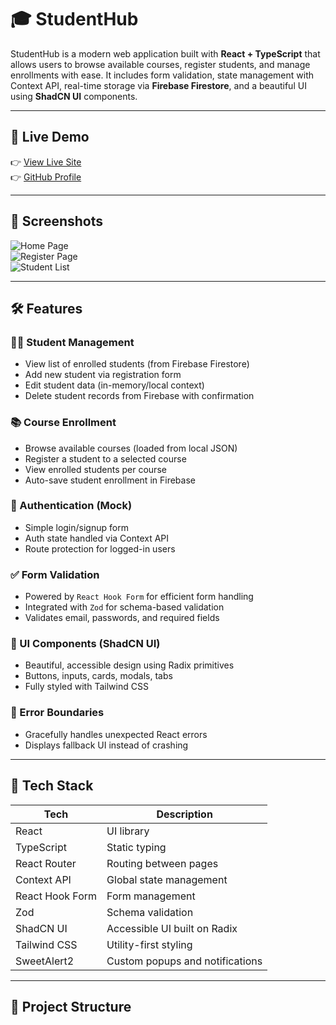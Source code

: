 
# 🎓 StudentHub

StudentHub is a modern web application built with **React + TypeScript** that allows users to browse available courses, register students, and manage enrollments with ease. It includes form validation, state management with Context API, real-time storage via **Firebase Firestore**, and a beautiful UI using **ShadCN UI** components.

---

## 🔗 Live Demo

👉 [View Live Site](https://simple-hub-okedo01.netlify.app/login)  
👉 [GitHub Profile](https://github.com/okedo01)

---

## 📸 Screenshots

![Home Page](./screenshots/home.png)  
![Register Page](./screenshots/register.png)  
![Student List](./screenshots/students.png)

---

## 🛠️ Features

### 🧑‍🎓 Student Management
- View list of enrolled students (from Firebase Firestore)
- Add new student via registration form
- Edit student data (in-memory/local context)
- Delete student records from Firebase with confirmation

### 📚 Course Enrollment
- Browse available courses (loaded from local JSON)
- Register a student to a selected course
- View enrolled students per course
- Auto-save student enrollment in Firebase

### 🔐 Authentication (Mock)
- Simple login/signup form
- Auth state handled via Context API
- Route protection for logged-in users

### ✅ Form Validation
- Powered by `React Hook Form` for efficient form handling
- Integrated with `Zod` for schema-based validation
- Validates email, passwords, and required fields

### 🎨 UI Components (ShadCN UI)
- Beautiful, accessible design using Radix primitives
- Buttons, inputs, cards, modals, tabs
- Fully styled with Tailwind CSS

### 🧯 Error Boundaries
- Gracefully handles unexpected React errors
- Displays fallback UI instead of crashing

---

## 🔧 Tech Stack

| Tech             | Description                              |
|------------------|------------------------------------------|
| React            | UI library                               |
| TypeScript       | Static typing                            |
| React Router     | Routing between pages                    |
| Context API      | Global state management                  |
| React Hook Form  | Form management                          |
| Zod              | Schema validation                        |       
| ShadCN UI        | Accessible UI built on Radix             |
| Tailwind CSS     | Utility-first styling                    |
| SweetAlert2      | Custom popups and notifications          |

---

## 📁 Project Structure

